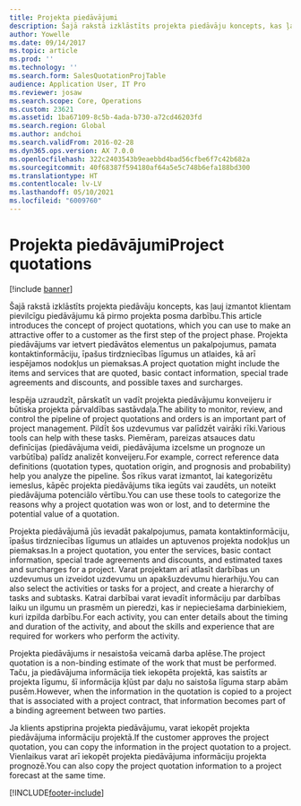 ```yaml
---
title: Projekta piedāvājumi
description: Šajā rakstā izklāstīts projekta piedāvāju koncepts, kas ļauj izmantot klientam pievilcīgu piedāvājumu kā pirmo projekta posma darbību. Projekta piedāvājums var ietvert piedāvātos elementus un pakalpojumus, pamata kontaktinformāciju, īpašus tirdzniecības līgumus un atlaides, kā arī iespējamos nodokļus un piemaksas.
author: Yowelle
ms.date: 09/14/2017
ms.topic: article
ms.prod: ''
ms.technology: ''
ms.search.form: SalesQuotationProjTable
audience: Application User, IT Pro
ms.reviewer: josaw
ms.search.scope: Core, Operations
ms.custom: 23621
ms.assetid: 1ba67109-8c5b-4ada-b730-a72cd46203fd
ms.search.region: Global
ms.author: andchoi
ms.search.validFrom: 2016-02-28
ms.dyn365.ops.version: AX 7.0.0
ms.openlocfilehash: 322c2403543b9eaebbd4bad56cfbe6f7c42b682a
ms.sourcegitcommit: 40f68387f594180af64a5e5c748b6efa188bd300
ms.translationtype: HT
ms.contentlocale: lv-LV
ms.lasthandoff: 05/10/2021
ms.locfileid: "6009760"
---
```

# <a name="project-quotations"></a><span data-ttu-id="87052-104">Projekta piedāvājumi</span><span class="sxs-lookup"><span data-stu-id="87052-104">Project quotations</span></span>

[!include [banner](../includes/banner.md)]

<span data-ttu-id="87052-105">Šajā rakstā izklāstīts projekta piedāvāju koncepts, kas ļauj izmantot klientam pievilcīgu piedāvājumu kā pirmo projekta posma darbību.</span><span class="sxs-lookup"><span data-stu-id="87052-105">This article introduces the concept of project quotations, which you can use to make an attractive offer to a customer as the first step of the project phase.</span></span> <span data-ttu-id="87052-106">Projekta piedāvājums var ietvert piedāvātos elementus un pakalpojumus, pamata kontaktinformāciju, īpašus tirdzniecības līgumus un atlaides, kā arī iespējamos nodokļus un piemaksas.</span><span class="sxs-lookup"><span data-stu-id="87052-106">A project quotation might include the items and services that are quoted, basic contact information, special trade agreements and discounts, and possible taxes and surcharges.</span></span> 

<span data-ttu-id="87052-107">Iespēja uzraudzīt, pārskatīt un vadīt projekta piedāvājumu konveijeru ir būtiska projekta pārvaldības sastāvdaļa.</span><span class="sxs-lookup"><span data-stu-id="87052-107">The ability to monitor, review, and control the pipeline of project quotations and orders is an important part of project management.</span></span> <span data-ttu-id="87052-108">Pildīt šos uzdevumus var palīdzēt vairāki rīki.</span><span class="sxs-lookup"><span data-stu-id="87052-108">Various tools can help with these tasks.</span></span> <span data-ttu-id="87052-109">Piemēram, pareizas atsauces datu definīcijas (piedāvājuma veidi, piedāvājuma izcelsme un prognoze un varbūtība) palīdz analizēt konveijeru.</span><span class="sxs-lookup"><span data-stu-id="87052-109">For example, correct reference data definitions (quotation types, quotation origin, and prognosis and probability) help you analyze the pipeline.</span></span> <span data-ttu-id="87052-110">Šos rīkus varat izmantot, lai kategorizētu iemeslus, kāpēc projekta piedāvājums tika iegūts vai zaudēts, un noteikt piedāvājuma potenciālo vērtību.</span><span class="sxs-lookup"><span data-stu-id="87052-110">You can use these tools to categorize the reasons why a project quotation was won or lost, and to determine the potential value of a quotation.</span></span> 

<span data-ttu-id="87052-111">Projekta piedāvājumā jūs ievadāt pakalpojumus, pamata kontaktinformāciju, īpašus tirdzniecības līgumus un atlaides un aptuvenos projekta nodokļus un piemaksas.</span><span class="sxs-lookup"><span data-stu-id="87052-111">In a project quotation, you enter the services, basic contact information, special trade agreements and discounts, and estimated taxes and surcharges for a project.</span></span> <span data-ttu-id="87052-112">Varat projektam arī atlasīt darbības un uzdevumus un izveidot uzdevumu un apakšuzdevumu hierarhiju.</span><span class="sxs-lookup"><span data-stu-id="87052-112">You can also select the activities or tasks for a project, and create a hierarchy of tasks and subtasks.</span></span> <span data-ttu-id="87052-113">Katrai darbībai varat ievadīt informāciju par darbības laiku un ilgumu un prasmēm un pieredzi, kas ir nepieciešama darbiniekiem, kuri izpilda darbību.</span><span class="sxs-lookup"><span data-stu-id="87052-113">For each activity, you can enter details about the timing and duration of the activity, and about the skills and experience that are required for workers who perform the activity.</span></span> 

<span data-ttu-id="87052-114">Projekta piedāvājums ir nesaistoša veicamā darba aplēse.</span><span class="sxs-lookup"><span data-stu-id="87052-114">The project quotation is a non-binding estimate of the work that must be performed.</span></span> <span data-ttu-id="87052-115">Taču, ja piedāvājuma informācija tiek iekopēta projektā, kas saistīts ar projekta līgumu, šī informācija kļūst par daļu no saistoša līguma starp abām pusēm.</span><span class="sxs-lookup"><span data-stu-id="87052-115">However, when the information in the quotation is copied to a project that is associated with a project contract, that information becomes part of a binding agreement between two parties.</span></span> 

<span data-ttu-id="87052-116">Ja klients apstiprina projekta piedāvājumu, varat iekopēt projekta piedāvājuma informāciju projektā.</span><span class="sxs-lookup"><span data-stu-id="87052-116">If the customer approves the project quotation, you can copy the information in the project quotation to a project.</span></span> <span data-ttu-id="87052-117">Vienlaikus varat arī iekopēt projekta piedāvājuma informāciju projekta prognozē.</span><span class="sxs-lookup"><span data-stu-id="87052-117">You can also copy the project quotation information to a project forecast at the same time.</span></span>





[!INCLUDE[footer-include](../includes/footer-banner.md)]